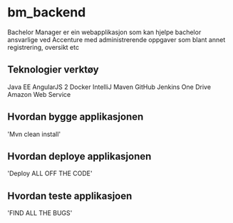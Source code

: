 # bm_backend
Bachelor Manager er ein webapplikasjon som kan hjelpe bachelor ansvarlige ved Accenture med administrerende
oppgaver som blant annet registrering, oversikt etc


## Teknologier verktøy
Java EE
AngularJS 2
Docker
IntelliJ
Maven
GitHub
Jenkins
One Drive
Amazon Web Service


## Hvordan bygge applikasjonen
'Mvn clean install'
## Hvordan deploye applikasjonen
'Deploy ALL OFF THE CODE'
## Hvordan teste applikasjoen
'FIND ALL THE BUGS'
